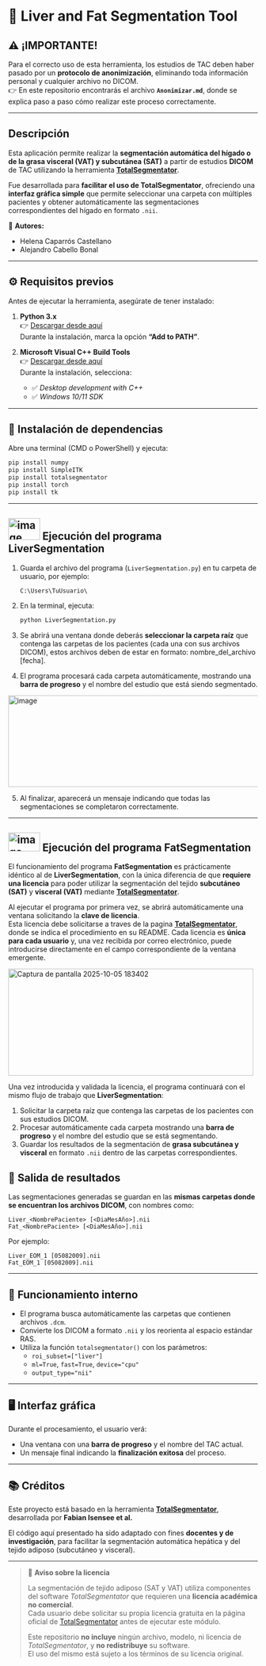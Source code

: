# 🩻 Liver and Fat Segmentation Tool

## ⚠️ ¡IMPORTANTE!

Para el correcto uso de esta herramienta, los estudios de TAC deben haber pasado por un **protocolo de anonimización**, eliminando toda información personal y cualquier archivo no DICOM.  
👉 En este repositorio encontrarás el archivo **`Anonimizar.md`**, donde se explica paso a paso cómo realizar este proceso correctamente.

---

## Descripción

Esta aplicación permite realizar la **segmentación automática del hígado o de la grasa visceral (VAT) y subcutánea (SAT)** a partir de estudios **DICOM** de TAC utilizando la herramienta [**TotalSegmentator**](https://github.com/wasserth/TotalSegmentator?tab=readme-ov-file).

Fue desarrollada para **facilitar el uso de TotalSegmentator**, ofreciendo una **interfaz gráfica simple** que permite seleccionar una carpeta con múltiples pacientes y obtener automáticamente las segmentaciones correspondientes del hígado en formato `.nii`.

📘 **Autores:**  
- Helena Caparrós Castellano  
- Alejandro Cabello Bonal  

---

## ⚙️ Requisitos previos

Antes de ejecutar la herramienta, asegúrate de tener instalado:

1. **Python 3.x**  
   👉 [Descargar desde aquí](https://www.python.org/downloads/)  
   Durante la instalación, marca la opción **“Add to PATH”**.

2. **Microsoft Visual C++ Build Tools**  
   👉 [Descargar desde aquí](https://visualstudio.microsoft.com/visual-cpp-build-tools/)  
   Durante la instalación, selecciona:
   - ✅ *Desktop development with C++*  
   - ✅ *Windows 10/11 SDK*

---

## 🧩 Instalación de dependencias

Abre una terminal (CMD o PowerShell) y ejecuta:

```bash
pip install numpy
pip install SimpleITK
pip install totalsegmentator
pip install torch
pip install tk
```

---


## <img width="64" height="44" alt="image" src="https://github.com/user-attachments/assets/6c4970e8-2cde-42c2-91e7-6e073e81e111" /> Ejecución del programa **LiverSegmentation**


1. Guarda el archivo del programa (`LiverSegmentation.py`) en tu carpeta de usuario, por ejemplo:
   ```
   C:\Users\TuUsuario\
   ```

2. En la terminal, ejecuta:

   ```bash
   python LiverSegmentation.py
   ```

3. Se abrirá una ventana donde deberás **seleccionar la carpeta raíz** que contenga las carpetas de los pacientes (cada una con sus archivos DICOM), estos archivos deben de estar en formato: nombre_del_archivo [fecha].

4. El programa procesará cada carpeta automáticamente, mostrando una **barra de progreso** y el nombre del estudio que está siendo segmentado.

<img width="531" height="185" alt="image" src="https://github.com/user-attachments/assets/fb67b467-65ce-4dc6-8ef5-d1bd7a1e5a65" />


5. Al finalizar, aparecerá un mensaje indicando que todas las segmentaciones se completaron correctamente.

---


## <img width="64" height="38" alt="image" src="https://github.com/user-attachments/assets/1d5d0488-b94e-4371-a2a9-1da2db258d8c" /> Ejecución del programa **FatSegmentation**

El funcionamiento del programa **FatSegmentation** es prácticamente idéntico al de **LiverSegmentation**, con la única diferencia de que **requiere una licencia** para poder utilizar la segmentación del tejido **subcutáneo (SAT)** y **visceral (VAT)** mediante [**TotalSegmentator**](https://github.com/wasserth/TotalSegmentator?tab=readme-ov-file).

Al ejecutar el programa por primera vez, se abrirá automáticamente una ventana solicitando la **clave de licencia**.  
Esta licencia debe solicitarse a traves de la pagina [**TotalSegmentator**](https://github.com/wasserth/TotalSegmentator?tab=readme-ov-file), donde se indica el procedimiento en su README.
Cada licencia es **única para cada usuario** y, una vez recibida por correo electrónico, puede introducirse directamente en el campo correspondiente de la ventana emergente.

<img width="495" height="216" alt="Captura de pantalla 2025-10-05 183402" src="https://github.com/user-attachments/assets/9c092162-d3fd-48e0-8807-df858f7090cf" />

Una vez introducida y validada la licencia, el programa continuará con el mismo flujo de trabajo que **LiverSegmentation**:

1. Solicitar la carpeta raíz que contenga las carpetas de los pacientes con sus estudios DICOM.  
2. Procesar automáticamente cada carpeta mostrando una **barra de progreso** y el nombre del estudio que se está segmentando.  
3. Guardar los resultados de la segmentación de **grasa subcutánea y visceral** en formato `.nii` dentro de las carpetas correspondientes.


## 💾 Salida de resultados

Las segmentaciones generadas se guardan en las **mismas carpetas donde se encuentran los archivos DICOM**, con nombres como:

```
Liver_<NombrePaciente> [<DiaMesAño>].nii
Fat_<NombrePaciente> [<DiaMesAño>].nii
```
Por ejemplo:
```
Liver_EOM_1 [05082009].nii
Fat_EOM_1 [05082009].nii
```

---

## 🧠 Funcionamiento interno

- El programa busca automáticamente las carpetas que contienen archivos `.dcm`.
- Convierte los DICOM a formato `.nii` y los reorienta al espacio estándar RAS.
- Utiliza la función `totalsegmentator()` con los parámetros:
  - `roi_subset=["liver"]`
  - `ml=True`, `fast=True`, `device="cpu"`
  - `output_type="nii"`

---

## 🖥️ Interfaz gráfica

Durante el procesamiento, el usuario verá:
- Una ventana con una **barra de progreso** y el nombre del TAC actual.
- Un mensaje final indicando la **finalización exitosa** del proceso.

---

## 📚 Créditos

Este proyecto está basado en la herramienta [**TotalSegmentator**](https://github.com/wasserth/TotalSegmentator), desarrollada por **Fabian Isensee et al.**

El código aquí presentado ha sido adaptado con fines **docentes y de investigación**, para facilitar la segmentación automática hepática y del tejido adiposo (subcutáneo y visceral).

---

> 🧾 **Aviso sobre la licencia**
>
> La segmentación de tejido adiposo (SAT y VAT) utiliza componentes del software *TotalSegmentator* que requieren una **licencia académica no comercial**.  
> Cada usuario debe solicitar su propia licencia gratuita en la página oficial de [TotalSegmentator](https://github.com/wasserth/TotalSegmentator) antes de ejecutar este módulo.  
>
> Este repositorio **no incluye** ningún archivo, modelo, ni licencia de *TotalSegmentator*, y **no redistribuye** su software.  
> El uso del mismo está sujeto a los términos de su licencia original.


